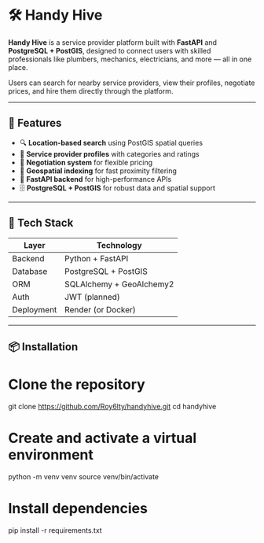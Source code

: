 # 🛠️ Handy Hive

**Handy Hive** is a service provider platform built with **FastAPI** and **PostgreSQL + PostGIS**, designed to connect users with skilled professionals like plumbers, mechanics, electricians, and more — all in one place.

Users can search for nearby service providers, view their profiles, negotiate prices, and hire them directly through the platform.

---

## 🚀 Features

- 🔍 **Location-based search** using PostGIS spatial queries
- 🧰 **Service provider profiles** with categories and ratings
- 💬 **Negotiation system** for flexible pricing
- 📍 **Geospatial indexing** for fast proximity filtering
- 🐍 **FastAPI backend** for high-performance APIs
- 🗄️ **PostgreSQL + PostGIS** for robust data and spatial support

---

## 🧱 Tech Stack

| Layer      | Technology               |
| ---------- | ------------------------ |
| Backend    | Python + FastAPI         |
| Database   | PostgreSQL + PostGIS     |
| ORM        | SQLAlchemy + GeoAlchemy2 |
| Auth       | JWT (planned)            |
| Deployment | Render (or Docker)       |

---

## 📦 Installation

# Clone the repository

git clone https://github.com/Roy6lty/handyhive.git
cd handyhive

# Create and activate a virtual environment

python -m venv venv
source venv/bin/activate

# Install dependencies

pip install -r requirements.txt
